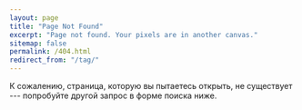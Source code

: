 ```yaml
---
layout: page
title: "Page Not Found"
excerpt: "Page not found. Your pixels are in another canvas."
sitemap: false
permalink: /404.html
redirect_from: "/tag/"
---
```


К сожалению, страница, которую вы пытаетесь открыть, не существует --- попробуйте другой запрос в форме поиска ниже.

<script type="text/javascript">
  var GOOG_FIXURL_LANG = 'ru';
  var GOOG_FIXURL_SITE = '{{ site.url }}'
</script>
<script type="text/javascript"
  src="//linkhelp.clients.google.com/tbproxy/lh/wm/fixurl.js">
</script>
